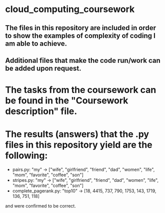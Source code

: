 # cloud_computing_coursework

## The files in this repository are included in order to show the examples of complexity of coding I am able to achieve.

## Additional files that make the code run/work can be added upon request.

# The tasks from the coursework can be found in the "Coursework description" file.

# The results (answers) that the .py files in this repository yield are the following:

- pairs.py: "my" ->	["wife", "girlfriend", "friend", "dad", "women", "life", "mom", "favorite", "coffee", "son"]
- stripes.py: "my" ->	["wife", "girlfriend", "friend", "dad", "women", "life", "mom", "favorite", "coffee", "son"]
- complete_pagerank.py: "top10"	-> [18, 4415, 737, 790, 1753, 143, 1719, 136, 751, 118]

and were confirmed to be correct.

